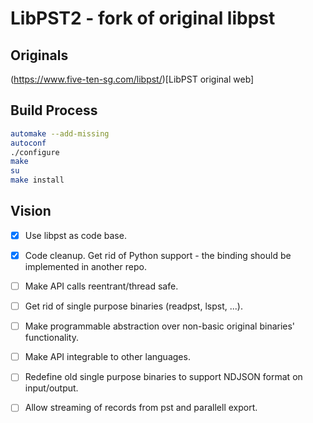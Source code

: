 # LibPST2 - fork of original libpst

## Originals
(https://www.five-ten-sg.com/libpst/)[LibPST original web]


## Build Process
```bash
automake --add-missing
autoconf
./configure
make
su
make install
```

## Vision
  - [x] Use libpst as code base.
  - [x] Code cleanup. Get rid of Python support - the binding should be implemented in another repo.
  - [ ] Make API calls reentrant/thread safe.
  - [ ] Get rid of single purpose binaries (readpst, lspst, ...).
  - [ ] Make programmable abstraction over non-basic original binaries' functionality.
  - [ ] Make API integrable to other languages.
  - [ ] Redefine old single purpose binaries to support NDJSON format on input/output.
  - [ ] Allow streaming of records from pst and parallell export.








